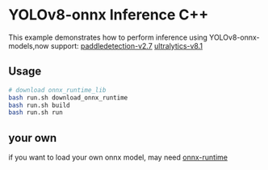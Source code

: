 # YOLOv8-onnx Inference C++

This example demonstrates how to perform inference using YOLOv8-onnx-models,now support:
[paddledetection-v2.7](https://github.com/PaddlePaddle/PaddleDetection) 
[ultralytics-v8.1](https://github.com/ultralytics/ultralytics)


## Usage

```bash
# download onnx_runtime_lib
bash run.sh download_onnx_runtime
bash run.sh build
bash run.sh run
```

## your own 
if you want to load your own onnx model, may need [onnx-runtime](https://github.com/microsoft/onnxruntime)

